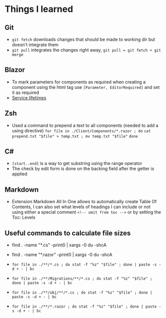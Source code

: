 # Things I learned

## Git
- `git fetch` downloads changes that should be made to working dir but doesn't integrate them
- `git pull` integrates the changes right away, `git pull = git fetch + git merge`

## Blazor
- To mark parameters for components as required when creating a component using the html tag use `[Parameter, EditorRequired]` and set it as required
- [Service lifetimes](https://learn.microsoft.com/en-us/dotnet/core/extensions/dependency-injection#service-lifetimes:~:text=Singleton-,Service%20lifetimes,-Services%20can%20be)

## Zsh
- Used a command to prepend a text to all components (needed to add a using directive)
`for file in ./Client/Components/*.razor ; do`
`cat prepend.txt "$file" > temp.txt ; mv temp.txt "$file"`
`done`

## C#
- `[start..end]` is a way to get substring using the range operator
- The check by edit form is done on the backing field after the getter is applied

## Markdown
- Extension Markdown All In One allows to automatically create Table Of Contents, I can also set what levels of headings I can include or not using either a special comment `<!-- omit from toc -->` or by setting the Toc: Levels 

## Useful commands to calculate file sizes
- find . -name "*.cs" -print0 | xargs -0 du -shcA
- find . -name "*.razor" -print0 | xargs -0 du -shcA

- `for file in ./**/*.cs ; do stat -f "%z" "$file" ; done | paste -s -d + - | bc`
- `for file in ./**/Migrations/**/*.cs ; do stat -f "%z" "$file" ; done | paste -s -d + - | bc`
- `for file in ./**/obj/**/*.cs ; do stat -f "%z" "$file" ; done | paste -s -d + - | bc`
- `for file in ./**/*.razor ; do stat -f "%z" "$file" ; done | paste -s -d + - | bc`